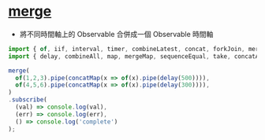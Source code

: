 # [merge](https://rxjs.dev/api/index/function/merge)

- 將不同時間軸上的 Observable 合併成一個 Observable 時間軸

```js
import { of, iif, interval, timer, combineLatest, concat, forkJoin, merge } from 'rxjs';
import { delay, combineAll, map, mergeMap, sequenceEqual, take, concatAll, startWith, endWith, concatMap } from 'rxjs/operators';

merge(
  of(1,2,3).pipe(concatMap(x => of(x).pipe(delay(500)))),
  of(4,5,6).pipe(concatMap(x => of(x).pipe(delay(300)))),
)
.subscribe(
  (val) => console.log(val),
  (err) => console.log(err),
  () => console.log('complete')
);
```
